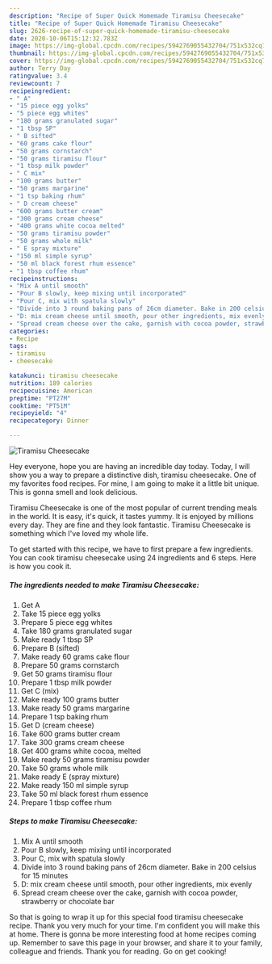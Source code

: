 ```yaml
---
description: "Recipe of Super Quick Homemade Tiramisu Cheesecake"
title: "Recipe of Super Quick Homemade Tiramisu Cheesecake"
slug: 2626-recipe-of-super-quick-homemade-tiramisu-cheesecake
date: 2020-10-06T15:12:32.783Z
image: https://img-global.cpcdn.com/recipes/5942769055432704/751x532cq70/tiramisu-cheesecake-recipe-main-photo.jpg
thumbnail: https://img-global.cpcdn.com/recipes/5942769055432704/751x532cq70/tiramisu-cheesecake-recipe-main-photo.jpg
cover: https://img-global.cpcdn.com/recipes/5942769055432704/751x532cq70/tiramisu-cheesecake-recipe-main-photo.jpg
author: Terry Day
ratingvalue: 3.4
reviewcount: 7
recipeingredient:
- " A"
- "15 piece egg yolks"
- "5 piece egg whites"
- "180 grams granulated sugar"
- "1 tbsp SP"
- " B sifted"
- "60 grams cake flour"
- "50 grams cornstarch"
- "50 grams tiramisu flour"
- "1 tbsp milk powder"
- " C mix"
- "100 grams butter"
- "50 grams margarine"
- "1 tsp baking rhum"
- " D cream cheese"
- "600 grams butter cream"
- "300 grams cream cheese"
- "400 grams white cocoa melted"
- "50 grams tiramisu powder"
- "50 grams whole milk"
- " E spray mixture"
- "150 ml simple syrup"
- "50 ml black forest rhum essence"
- "1 tbsp coffee rhum"
recipeinstructions:
- "Mix A until smooth"
- "Pour B slowly, keep mixing until incorporated"
- "Pour C, mix with spatula slowly"
- "Divide into 3 round baking pans of 26cm diameter. Bake in 200 celsius for 15 minutes"
- "D: mix cream cheese until smooth, pour other ingredients, mix evenly"
- "Spread cream cheese over the cake, garnish with cocoa powder, strawberry or chocolate bar"
categories:
- Recipe
tags:
- tiramisu
- cheesecake

katakunci: tiramisu cheesecake 
nutrition: 189 calories
recipecuisine: American
preptime: "PT27M"
cooktime: "PT51M"
recipeyield: "4"
recipecategory: Dinner

---
```



![Tiramisu Cheesecake](https://img-global.cpcdn.com/recipes/5942769055432704/751x532cq70/tiramisu-cheesecake-recipe-main-photo.jpg)

Hey everyone, hope you are having an incredible day today. Today, I will show you a way to prepare a distinctive dish, tiramisu cheesecake. One of my favorites food recipes. For mine, I am going to make it a little bit unique. This is gonna smell and look delicious.



Tiramisu Cheesecake is one of the most popular of current trending meals in the world. It is easy, it's quick, it tastes yummy. It is enjoyed by millions every day. They are fine and they look fantastic. Tiramisu Cheesecake is something which I've loved my whole life.


To get started with this recipe, we have to first prepare a few ingredients. You can cook tiramisu cheesecake using 24 ingredients and 6 steps. Here is how you cook it.

<!--inarticleads1-->

##### The ingredients needed to make Tiramisu Cheesecake:

1. Get  A
1. Take 15 piece egg yolks
1. Prepare 5 piece egg whites
1. Take 180 grams granulated sugar
1. Make ready 1 tbsp SP
1. Prepare  B (sifted)
1. Make ready 60 grams cake flour
1. Prepare 50 grams cornstarch
1. Get 50 grams tiramisu flour
1. Prepare 1 tbsp milk powder
1. Get  C (mix)
1. Make ready 100 grams butter
1. Make ready 50 grams margarine
1. Prepare 1 tsp baking rhum
1. Get  D (cream cheese)
1. Take 600 grams butter cream
1. Take 300 grams cream cheese
1. Get 400 grams white cocoa, melted
1. Make ready 50 grams tiramisu powder
1. Take 50 grams whole milk
1. Make ready  E (spray mixture)
1. Make ready 150 ml simple syrup
1. Take 50 ml black forest rhum essence
1. Prepare 1 tbsp coffee rhum




<!--inarticleads2-->

##### Steps to make Tiramisu Cheesecake:

1. Mix A until smooth
1. Pour B slowly, keep mixing until incorporated
1. Pour C, mix with spatula slowly
1. Divide into 3 round baking pans of 26cm diameter. Bake in 200 celsius for 15 minutes
1. D: mix cream cheese until smooth, pour other ingredients, mix evenly
1. Spread cream cheese over the cake, garnish with cocoa powder, strawberry or chocolate bar




So that is going to wrap it up for this special food tiramisu cheesecake recipe. Thank you very much for your time. I'm confident you will make this at home. There is gonna be more interesting food at home recipes coming up. Remember to save this page in your browser, and share it to your family, colleague and friends. Thank you for reading. Go on get cooking!
